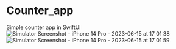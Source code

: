# Counter_app
Simple counter app in SwiftUI
![Simulator Screenshot - iPhone 14 Pro - 2023-06-15 at 17 01 38](https://github.com/tanmayg1502/Counter_app/assets/71991053/4a56674f-e2bf-4828-b643-381b1e4cd217)
![Simulator Screenshot - iPhone 14 Pro - 2023-06-15 at 17 01 59](https://github.com/tanmayg1502/Counter_app/assets/71991053/64ca2ddc-3c5c-496b-8bf9-6b38525d00ac)

